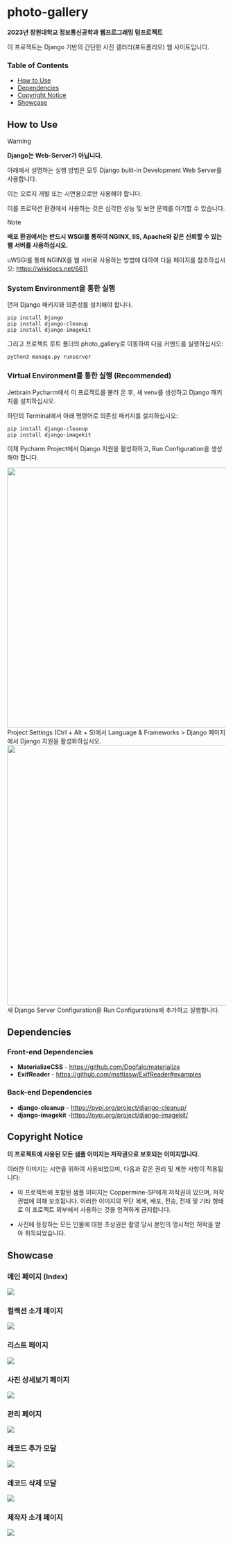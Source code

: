 # photo-gallery
**2023년 창원대학교 정보통신공학과 웹프로그래밍 텀프로젝트**

이 프로젝트는 Django 기반의 간단한 사진 갤러리(포트폴리오) 웹 사이트입니다. 

### Table of Contents
- [How to Use](#how-to-use)
- [Dependencies](#dependencies)
- [Copyright Notice](#copyright-notice)
- [Showcase](#showcase)

## How to Use
> [!WARNING]
> **Django는 Web-Server가 아닙니다.**
> 
> 아래에서 설명하는 실행 방법은 모두 Django bulit-in Development Web Server를 사용합니다.
> 
> 이는 오로지 개발 또는 시연용으로만 사용해야 합니다.
> 
> 이를 프로덕션 환경에서 사용하는 것은 심각한 성능 및 보안 문제를 야기할 수 있습니다.

> [!NOTE]
> **배포 환경에서는 반드시 WSGI를 통하여 NGINX, IIS, Apache와 같은 신뢰할 수 있는 웹 서버를 사용하십시오.**
>
> 
> uWSGI를 통해 NGINX를 웹 서버로 사용하는 방법에 대하여 다음 페이지를 참조하십시오:  https://wikidocs.net/6611
### System Environment을 통한 실행

먼저 Django 패키지와 의존성를 설치해야 합니다.
```
pip install Django
pip install django-cleanup
pip install django-imagekit
```
그리고 프로젝트 루트 폴더의 photo_gallery로 이동하여 다음 커멘드를 실행하십시오:
```
python3 manage.py runserver
```

### Virtual Environment를 통한 실행 (Recommended)
Jetbrain Pycharm에서 이 프로젝트를 불러 온 후, 새 venv를 생성하고 Django 패키지를 설치하십시오.

하단의 Terminal에서 아래 명령어로 의존성 패키지를 설치하십시오:
```
pip install django-cleanup
pip install django-imagekit
```

이제 Pycharm Project에서 Django 지원을 활성화하고, Run Configuration을 생성해야 합니다.

<img src="images/how-to-use/settings.png" style="width: 600px">
Project Settings (Ctrl + Alt + S)에서 Language & Frameworks > Django 페이지에서 Django 지원을 활성화하십시오.



<img src="images/how-to-use/runconfig.png" style="width: 600px">
새 Django Server Configuration을 Run Configurations에 추가하고 실행합니다.


## Dependencies

### Front-end Dependencies
- **MaterializeCSS** - https://github.com/Dogfalo/materialize
- **ExifReader** - https://github.com/mattiasw/ExifReader#examples

### Back-end Dependencies
- **django-cleanup** - https://pypi.org/project/django-cleanup/
- **django-imagekit** -https://pypi.org/project/django-imagekit/

## Copyright Notice
**이 프로젝트에 사용된 모든 샘플 이미지는 저작권으로 보호되는 이미지입니다.**

이러한 이미지는 시연을 위하여 사용되었으며, 다음과 같은 권리 및 제한 사항이 적용됩니다:

- 이 프로젝트에 포함된 샘플 이미지는 Coppermine-SP에게 저작권이 있으며, 저작권법에 의해 보호됩니다. 이러한 이미지의 무단 복제, 배포, 전송, 전재 및 기타 형태로 이 프로젝트 외부에서 사용하는 것을 엄격하게 금지합니다.
  
- 사진에 등장하는 모든 인물에 대한 초상권은 촬영 당시 본인의 명시적인 허락을 받아 취득되었습니다.
  

## Showcase

### 메인 페이지 (Index)
<img src="images/showcase/index.png">

### 컬렉션 소개 페이지
<img src="images/showcase/collections.png">

### 리스트 페이지
<img src="images/showcase/list.png">

### 사진 상세보기 페이지
<img src="images/showcase/view.png">

### 관리 페이지
<img src="images/showcase/manage.png">

### 레코드 추가 모달
<img src="images/showcase/add_modal.png">

### 레코드 삭제 모달
<img src="images/showcase/delete.png">

### 제작자 소개 페이지
<img src="images/showcase/contributors.png">
